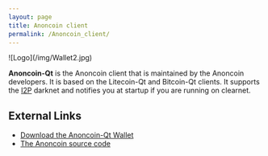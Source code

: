 ```yaml
---
layout: page
title: Anoncoin client
permalink: /Anoncoin_client/
---
```


<div class='center' markdown="1">
![Logo](/img/Wallet2.jpg)
</div>

**Anoncoin-Qt** is the Anoncoin client that is maintained by the Anoncoin developers. It is based on the Litecoin-Qt and Bitcoin-Qt clients. It supports the [I2P](/I2P/) darknet and notifies you at startup if you are running on clearnet.

External Links
--------------

-   [Download the Anoncoin-Qt Wallet](/Download/)
-   [The Anoncoin source code](https://github.com/Anoncoin/anoncoin)
